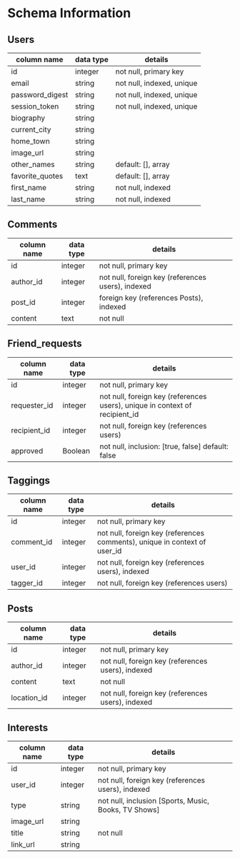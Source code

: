 # Schema Information

## Users
column name     | data type | details
----------------|-----------|-----------------------
id              | integer   | not null, primary key
email           | string    | not null, indexed, unique
password_digest | string    | not null, indexed, unique
session_token   | string    | not null, indexed, unique
biography       | string    |
current_city    | string    |
home_town       | string    |
image_url       | string    |
other_names     | string    | default: [], array
favorite_quotes | text      | default: [], array
first_name       | string    | not null, indexed
last_name        | string    | not null, indexed


## Comments
column name | data type | details
------------|-----------|-----------------------
id          | integer   | not null, primary key
author_id   | integer   | not null, foreign key (references users), indexed
post_id     | integer   | foreign key (references Posts), indexed
content     | text      | not null

## Friend_requests
column name | data type | details
------------|-----------|-----------------------
id          | integer   | not null, primary key
requester_id| integer   | not null, foreign key (references users), unique in context of recipient_id
recipient_id| integer   | not null, foreign key (references users)
approved    | Boolean   | not null, inclusion: [true, false] default: false

## Taggings
column name | data type | details
------------|-----------|-----------------------
id          | integer   | not null, primary key
comment_id  | integer   | not null, foreign key (references comments), unique in context of user_id
user_id     | integer   | not null, foreign key (references users), indexed
tagger_id   | integer   | not null, foreign key (references users)

## Posts
column name | data type | details
------------|-----------|-----------------------
id          | integer   | not null, primary key
author_id   | integer   | not null, foreign key (references users), indexed
content     | text      | not null
location_id | integer   | not null, foreign key (references users), indexed

## Interests
column name | data type | details
------------|-----------|-----------------------
id          | integer   | not null, primary key
user_id     | integer   | not null, foreign key (references users), indexed
type        | string    | not null, inclusion [Sports, Music, Books, TV Shows]
image_url   | string    |
title       | string    | not null
link_url    | string    |
